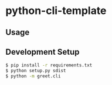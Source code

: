 # python-cli-template


## Usage




## Development Setup

```bash
$ pip install -r requirements.txt
$ python setup.py sdist
$ python -m greet.cli
```
